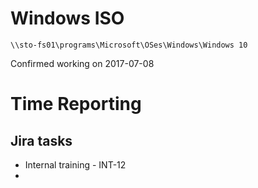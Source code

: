 # Windows ISO
```\\sto-fs01\programs\Microsoft\OSes\Windows\Windows 10```

Confirmed working on 2017-07-08

# Time Reporting

## Jira tasks

* Internal training - INT-12
* 
